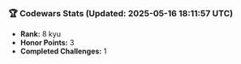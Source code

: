 ### 🏆 Codewars Stats (Updated: 2025-05-16 18:11:57 UTC)

- **Rank:** 8 kyu
- **Honor Points:** 3
- **Completed Challenges:** 1
